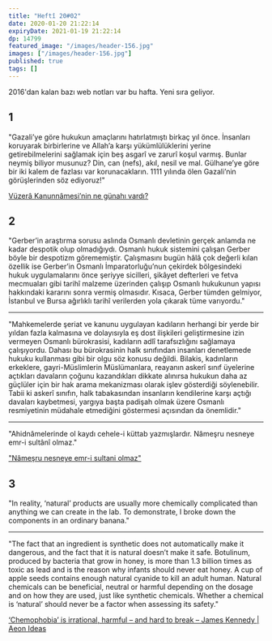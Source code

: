 ```yaml
---
title: "Heftî 20#02"
date: 2020-01-20 21:22:14
expiryDate: 2021-01-19 21:22:14
dp: 14799
featured_image: "/images/header-156.jpg"
images: ["/images/header-156.jpg"]
published: true
tags: []
---
```





2016'dan kalan bazı web notları var bu hafta. Yeni sıra geliyor. 

## 1

"Gazali’ye göre hukukun amaçlarını hatırlatmıştı birkaç yıl önce. İnsanları koruyarak birbirlerine ve Allah’a karşı yükümlülüklerini yerine getirebilmelerini sağlamak için beş asgarî ve zarurî koşul varmış. Bunlar neymiş biliyor musunuz? Din, can (nefs), akıl, nesil ve mal. Gülhane’ye göre bir iki kalem de fazlası var korunacakların. 1111 yılında ölen Gazali’nin görüşlerinden söz ediyoruz!" 

[Vüzerâ Kanunnâmesi’nin ne günahı vardı?](https://www.karar.com/yazarlar/hakan-erdem/vuzera-kanunnamesinin-ne-gunahi-vardi-603)

## 2

"Gerber’in araştırma sorusu aslında Osmanlı devletinin gerçek anlamda ne kadar despotik olup olmadığıydı. Osmanlı hukuk sistemini çalışan Gerber böyle bir despotizm görememiştir. Çalışmasını bugün hâlâ çok değerli kılan özellik ise Gerber’in Osmanlı İmparatorluğu’nun çekirdek bölgesindeki hukuk uygulamalarını önce şeriyye sicilleri, şikâyet defterleri ve fetva mecmuaları gibi tarihî malzeme üzerinden çalışıp Osmanlı hukukunun yapısı hakkındaki kararını sonra vermiş olmasıdır. Kısaca, Gerber tümden gelmiyor, İstanbul ve Bursa ağırlıklı tarihî verilerden yola çıkarak tüme varıyordu." 

----

"Mahkemelerde şeriat ve kanunu uygulayan kadıların herhangi bir yerde bir yıldan fazla kalmasına ve dolayısıyla eş dost ilişkileri geliştirmesine izin vermeyen Osmanlı bürokrasisi, kadıların adlî tarafsızlığını sağlamaya çalışıyordu. Dahası bu bürokrasinin halk sınıfından insanları denetlemede hukuku kullanması gibi bir olgu söz konusu değildi. Bilakis, kadınların erkeklere, gayri-Müslimlerin Müslümanlara, reayanın askerî sınıf üyelerine açtıkları davaların çoğunu kazandıkları dikkate alınırsa hukukun daha az güçlüler için bir hak arama mekanizması olarak işlev gösterdiği söylenebilir. Tabii ki askerî sınıfın, halk tabakasından insanların kendilerine karşı açtığı davaları kaybetmesi, yargıya başta padişah olmak üzere Osmanlı resmiyetinin müdahale etmediğini göstermesi açısından da önemlidir." 

----

"Ahidnâmelerinde ol kaydı cehele-i küttab yazmışlardır. Nâmeşru nesneye emr-i sultânî olmaz." 

["Nâmeşru nesneye emr-i sultani olmaz"](https://www.karar.com/yazarlar/hakan-erdem/namesru-nesneye-emr-i-sultani-olmaz-586)

## 3

"In reality, ‘natural’ products are usually more chemically complicated than anything we can create in the lab. To demonstrate, I broke down the components in an ordinary banana." 

-----

"The fact that an ingredient is synthetic does not automatically make it dangerous, and the fact that it is natural doesn’t make it safe. Botulinum, produced by bacteria that grow in honey, is more than 1.3 billion times as toxic as lead and is the reason why infants should never eat honey. A cup of apple seeds contains enough natural cyanide to kill an adult human. Natural chemicals can be beneficial, neutral or harmful depending on the dosage and on how they are used, just like synthetic chemicals. Whether a chemical is ‘natural’ should never be a factor when assessing its safety." 


[‘Chemophobia’ is irrational, harmful – and hard to break – James Kennedy | Aeon Ideas](https://aeon.co/ideas/chemophobia-is-irrational-harmful-and-hard-to-break)

